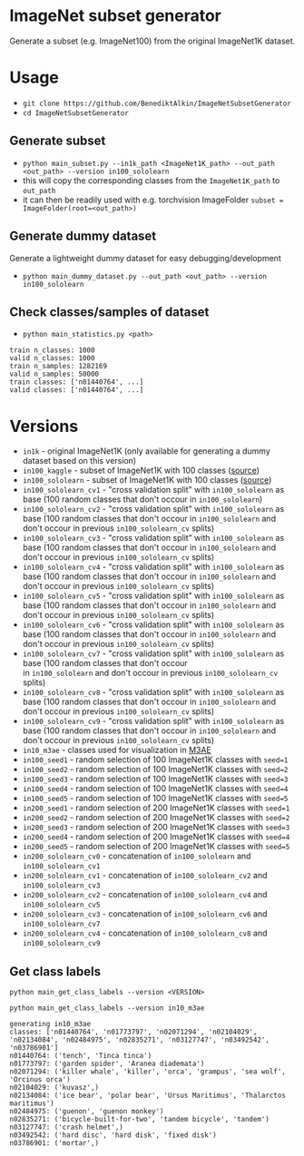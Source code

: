 # ImageNet subset generator

Generate a subset (e.g. ImageNet100) from the original ImageNet1K dataset.

# Usage
- `git clone https://github.com/BenediktAlkin/ImageNetSubsetGenerator`
- `cd ImageNetSubsetGenerator`
## Generate subset

- `python main_subset.py --in1k_path <ImageNet1K_path> --out_path <out_path> --version in100_sololearn`
- this will copy the corresponding classes from the `ImageNet1K_path` to `out_path`
- it can then be readily used with e.g. torchvision ImageFolder `subset = ImageFolder(root=<out_path>)`

## Generate dummy dataset

Generate a lightweight dummy dataset for easy debugging/development

- `python main_dummy_dataset.py --out_path <out_path> --version in100_sololearn`

## Check classes/samples of dataset

- `python main_statistics.py <path>`
```
train n_classes: 1000
valid n_classes: 1000
train n_samples: 1282169
valid n_samples: 50000
train classes: ['n01440764', ...]
valid classes: ['n01440764', ...]
```


# Versions

- `in1k` - original ImageNet1K (only available for generating a dummy dataset based on this version)
- `in100_kaggle` - subset of ImageNet1K with 100
  classes ([source](https://www.kaggle.com/datasets/ambityga/imagenet100))
- `in100_sololearn` - subset of ImageNet1K with 100
  classes ([source](https://github.com/vturrisi/solo-learn/issues/137))
- `in100_sololearn_cv1` - "cross validation split" with `in100_sololearn` as base (100 random classes that don't occour 
  in `in100_sololearn`)
- `in100_sololearn_cv2` - "cross validation split" with `in100_sololearn` as base (100 random classes that don't occour 
  in `in100_sololearn` and don't occour in previous `in100_sololearn_cv` splits)
- `in100_sololearn_cv3` - "cross validation split" with `in100_sololearn` as base (100 random classes that don't occour 
  in `in100_sololearn` and don't occour in previous `in100_sololearn_cv` splits)
- `in100_sololearn_cv4` - "cross validation split" with `in100_sololearn` as base (100 random classes that don't occour 
  in `in100_sololearn` and don't occour in previous `in100_sololearn_cv` splits)
- `in100_sololearn_cv5` - "cross validation split" with `in100_sololearn` as base (100 random classes that don't occour 
  in `in100_sololearn` and don't occour in previous `in100_sololearn_cv` splits)
- `in100_sololearn_cv6` - "cross validation split" with `in100_sololearn` as base (100 random classes that don't occour 
  in `in100_sololearn` and don't occour in previous `in100_sololearn_cv` splits)
- `in100_sololearn_cv7` - "cross validation split" with `in100_sololearn` as base (100 random classes that don't occour  
  in `in100_sololearn` and don't occour in previous `in100_sololearn_cv` splits)
- `in100_sololearn_cv8` - "cross validation split" with `in100_sololearn` as base (100 random classes that don't occour 
  in `in100_sololearn` and don't occour in previous `in100_sololearn_cv` splits)
- `in100_sololearn_cv9` - "cross validation split" with `in100_sololearn` as base (100 random classes that don't occour 
  in `in100_sololearn` and don't occour in previous `in100_sololearn_cv` splits)
- `in10_m3ae` - classes used for visualization in [M3AE](https://arxiv.org/abs/2205.14204)
- `in100_seed1` - random selection of 100 ImageNet1K classes with `seed=1`
- `in100_seed2` - random selection of 100 ImageNet1K classes with `seed=2`
- `in100_seed3` - random selection of 100 ImageNet1K classes with `seed=3`
- `in100_seed4` - random selection of 100 ImageNet1K classes with `seed=4`
- `in100_seed5` - random selection of 100 ImageNet1K classes with `seed=5`
- `in200_seed1` - random selection of 200 ImageNet1K classes with `seed=1`
- `in200_seed2` - random selection of 200 ImageNet1K classes with `seed=2`
- `in200_seed3` - random selection of 200 ImageNet1K classes with `seed=3`
- `in200_seed4` - random selection of 200 ImageNet1K classes with `seed=4`
- `in200_seed5` - random selection of 200 ImageNet1K classes with `seed=5`
- `in200_sololearn_cv0` - concatenation of `in100_sololearn` and `in100_sololearn_cv1`
- `in200_sololearn_cv1` - concatenation of `in100_sololearn_cv2` and `in100_sololearn_cv3`
- `in200_sololearn_cv2` - concatenation of `in100_sololearn_cv4` and `in100_sololearn_cv5`
- `in200_sololearn_cv3` - concatenation of `in100_sololearn_cv6` and `in100_sololearn_cv7`
- `in200_sololearn_cv4` - concatenation of `in100_sololearn_cv8` and `in100_sololearn_cv9`


## Get class labels
`python main_get_class_labels --version <VERSION>`

`python main_get_class_labels --version in10_m3ae`
```
generating in10_m3ae
classes: ['n01440764', 'n01773797', 'n02071294', 'n02104029', 'n02134084', 'n02484975', 'n02835271', 'n03127747', 'n03492542', 'n03786901']
n01440764: ('tench', 'Tinca tinca')
n01773797: ('garden spider', 'Aranea diademata')
n02071294: ('killer whale', 'killer', 'orca', 'grampus', 'sea wolf', 'Orcinus orca')
n02104029: ('kuvasz',)
n02134084: ('ice bear', 'polar bear', 'Ursus Maritimus', 'Thalarctos maritimus')
n02484975: ('guenon', 'guenon monkey')
n02835271: ('bicycle-built-for-two', 'tandem bicycle', 'tandem')
n03127747: ('crash helmet',)
n03492542: ('hard disc', 'hard disk', 'fixed disk')
n03786901: ('mortar',)
```